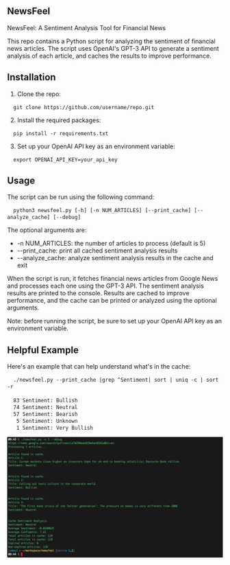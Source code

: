 ## NewsFeel

NewsFeel: A Sentiment Analysis Tool for Financial News

This repo contains a Python script for analyzing the sentiment of financial news articles. The script uses OpenAI's GPT-3 API to generate a sentiment analysis of each article, and caches the results to improve performance.

## Installation

1. Clone the repo:
```console
  git clone https://github.com/username/repo.git
```

2. Install the required packages:
```console
  pip install -r requirements.txt
```

3. Set up your OpenAI API key as an environment variable:
```console
  export OPENAI_API_KEY=your_api_key
```

## Usage
The script can be run using the following command:
```console
  python3 newsfeel.py [-h] [-n NUM_ARTICLES] [--print_cache] [--analyze_cache] [--debug]
```

The optional arguments are:

- -n NUM_ARTICLES: the number of articles to process (default is 5)
- --print_cache: print all cached sentiment analysis results
- --analyze_cache: analyze sentiment analysis results in the cache and exit

When the script is run, it fetches financial news articles from Google News and processes each one using the GPT-3 API. The sentiment analysis results are printed to the console. Results are cached to improve performance, and the cache can be printed or analyzed using the optional arguments.

Note: before running the script, be sure to set up your OpenAI API key as an environment variable.

## Helpful Example

Here's an example that can help understand what's in the cache:
```console
  ./newsfeel.py --print_cache |grep ^Sentiment| sort | uniq -c | sort -r

  83 Sentiment: Bullish
  74 Sentiment: Neutral
  57 Sentiment: Bearish
   5 Sentiment: Unknown
   1 Sentiment: Very Bullish
```


![Debug Mode](./screenshot.png "Screenshot")



